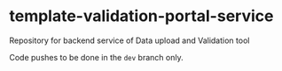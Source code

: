 # template-validation-portal-service

Repository for backend service of Data upload and Validation tool

Code pushes to be done in the `dev` branch only.
